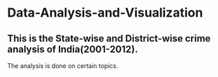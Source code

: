 # Data-Analysis-and-Visualization
## This is the State-wise and District-wise crime analysis of India(2001-2012).
The analysis is done on certain topics.
